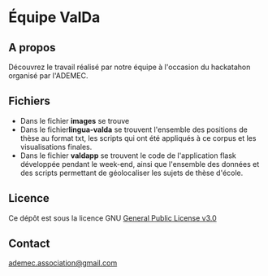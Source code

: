 # Équipe ValDa

## A propos
Découvrez le travail réalisé par notre équipe à l'occasion du hackatahon organisé par l'ADEMEC.

## Fichiers
* Dans le fichier **images** se trouve 
* Dans le fichier**lingua-valda** se trouvent l'ensemble des positions de thèse au format txt, les scripts qui ont été appliqués à ce corpus et les visualisations finales.
* Dans le fichier **valdapp** se trouvent le code de l'application flask développée pendant le week-end, ainsi que l'ensemble des données et des scripts permettant de géolocaliser les sujets de thèse d'école.


## Licence
Ce dépôt est sous la licence GNU [General Public License v3.0](https://github.com/ademec/Valda/blob/flask/LICENSE)

## Contact
ademec.association@gmail.com
